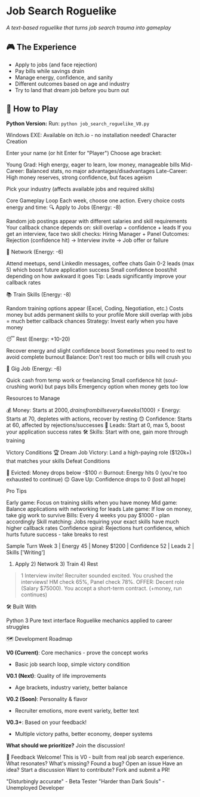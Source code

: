 # Job Search Roguelike

*A text-based roguelike that turns job search trauma into gameplay*

## 🎮 The Experience
- Apply to jobs (and face rejection)
- Pay bills while savings drain  
- Manage energy, confidence, and sanity
- Different outcomes based on age and industry
- Try to land that dream job before you burn out

## 🚀 How to Play
**Python Version:**
Run: `python job_search_roguelike_V0.py`

Windows EXE: Available on itch.io - no installation needed!
Character Creation

Enter your name (or hit Enter for "Player")
Choose age bracket:

Young Grad: High energy, eager to learn, low money, manageable bills
Mid-Career: Balanced stats, no major advantages/disadvantages
Late-Career: High money reserves, strong confidence, but faces ageism


Pick your industry (affects available jobs and required skills)

Core Gameplay Loop
Each week, choose one action. Every choice costs energy and time:
🔍 Apply to Jobs (Energy: -8)

Random job postings appear with different salaries and skill requirements
Your callback chance depends on: skill overlap + confidence + leads
If you get an interview, face two skill checks: Hiring Manager + Panel
Outcomes: Rejection (confidence hit) → Interview invite → Job offer or failure

🤝 Network (Energy: -6)

Attend meetups, send LinkedIn messages, coffee chats
Gain 0-2 leads (max 5) which boost future application success
Small confidence boost/hit depending on how awkward it goes
Tip: Leads significantly improve your callback rates

📚 Train Skills (Energy: -8)

Random training options appear (Excel, Coding, Negotiation, etc.)
Costs money but adds permanent skills to your profile
More skill overlap with jobs = much better callback chances
Strategy: Invest early when you have money

😴 Rest (Energy: +10-20)

Recover energy and slight confidence boost
Sometimes you need to rest to avoid complete burnout
Balance: Don't rest too much or bills will crush you

💼 Gig Job (Energy: -6)

Quick cash from temp work or freelancing
Small confidence hit (soul-crushing work) but pays bills
Emergency option when money gets too low

Resources to Manage

💰 Money: Starts at $2000, drains from bills every 4 weeks ($1000)
⚡ Energy: Starts at 70, depletes with actions, recover by resting
😊 Confidence: Starts at 60, affected by rejections/successes
🎯 Leads: Start at 0, max 5, boost your application success rates
🛠️ Skills: Start with one, gain more through training

Victory Conditions
🏆 Dream Job Victory: Land a high-paying role ($120k+) that matches your skills
Defeat Conditions

💸 Evicted: Money drops below -$100
🔥 Burnout: Energy hits 0 (you're too exhausted to continue)
😔 Gave Up: Confidence drops to 0 (lost all hope)

Pro Tips

Early game: Focus on training skills when you have money
Mid game: Balance applications with networking for leads
Late game: If low on money, take gig work to survive
Bills: Every 4 weeks you pay $1000 - plan accordingly
Skill matching: Jobs requiring your exact skills have much higher callback rates
Confidence spiral: Rejections hurt confidence, which hurts future success - take breaks to rest

Sample Turn
Week 3 | Energy 45 | Money $1200 | Confidence 52 | Leads 2 | Skills ['Writing']
1) Apply  2) Network  3) Train  4) Rest

> 1
Interview invite! Recruiter sounded excited.
You crushed the interviews! HM check 65%, Panel check 78%.
OFFER: Decent role (Salary $75000). You accept a short-term contract. (+money, run continues)

🛠️ Built With

Python 3
Pure text interface
Roguelike mechanics applied to career struggles

🗺️ Development Roadmap

**V0 (Current)**: Core mechanics - prove the concept works
- Basic job search loop, simple victory condition

**V0.1 (Next)**: Quality of life improvements  
- Age brackets, industry variety, better balance

**V0.2 (Soon)**: Personality & flavor
- Recruiter emotions, more event variety, better text

**V0.3+**: Based on your feedback!
- Multiple victory paths, better economy, deeper systems

**What should we prioritize?** Join the discussion!

💬 Feedback Welcome!
This is V0 - built from real job search experience. What resonates? What's missing?
Found a bug? Open an issue
Have an idea? Start a discussion
Want to contribute? Fork and submit a PR!

"Disturbingly accurate" - Beta Tester
"Harder than Dark Souls" - Unemployed Developer
